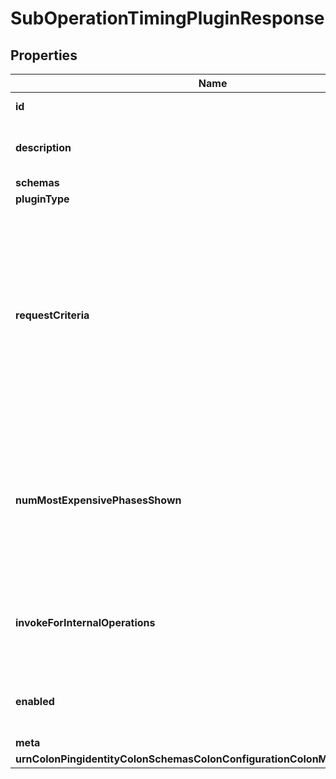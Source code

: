 

# SubOperationTimingPluginResponse


## Properties

| Name | Type | Description | Notes |
|------------ | ------------- | ------------- | -------------|
|**id** | **String** | Name of the Plugin |  |
|**description** | **String** | A description for this Plugin |  [optional] |
|**schemas** | **List&lt;EnumsubOperationTimingPluginSchemaUrn&gt;** |  |  |
|**pluginType** | **List&lt;EnumpluginPluginTypeProp&gt;** |  |  |
|**requestCriteria** | **String** | Specifies a set of request criteria used to indicate that only operations for requests matching this criteria should be counted when aggregating timing data. |  [optional] |
|**numMostExpensivePhasesShown** | **Integer** | This controls how many of the most expensive phases are included per operation type in the monitor entry. |  |
|**invokeForInternalOperations** | **Boolean** | Indicates whether the plug-in should be invoked for internal operations. |  [optional] |
|**enabled** | **Boolean** | Indicates whether the plug-in is enabled for use. |  |
|**meta** | [**MetaMeta**](MetaMeta.md) |  |  [optional] |
|**urnColonPingidentityColonSchemasColonConfigurationColonMessagesColon20** | [**MetaUrnPingidentitySchemasConfigurationMessages20**](MetaUrnPingidentitySchemasConfigurationMessages20.md) |  |  [optional] |



